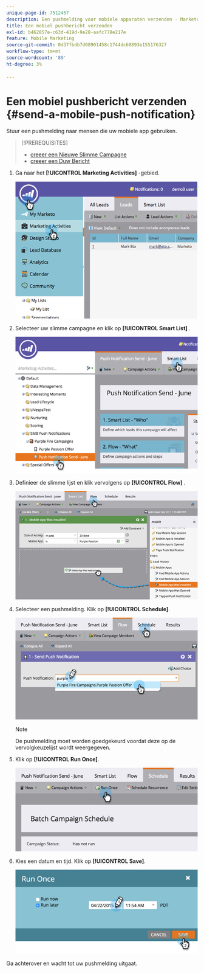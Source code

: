 ```yaml
---
unique-page-id: 7512457
description: Een pushmelding voor mobiele apparaten verzenden - Marketo Docs - Productdocumentatie
title: Een mobiel pushbericht verzenden
exl-id: b462857e-c63d-419d-9e28-aafc778e217e
feature: Mobile Marketing
source-git-commit: 0d37fbdb7d08901458c1744dc68893e155176327
workflow-type: tm+mt
source-wordcount: '89'
ht-degree: 3%

---
```


# Een mobiel pushbericht verzenden {#send-a-mobile-push-notification}

Stuur een pushmelding naar mensen die uw mobiele app gebruiken.

>[!PREREQUISITES]
>
>* [ creeer een Nieuwe Slimme Campagne ](/help/marketo/product-docs/core-marketo-concepts/smart-campaigns/creating-a-smart-campaign/create-a-new-smart-campaign.md)
>* [ creeer een Duw Bericht ](/help/marketo/product-docs/mobile-marketing/push-notifications/create-a-push-notification.md)

1. Ga naar het **[!UICONTROL Marketing Activities]** -gebied.

   ![](assets/image2015-4-22-18-3a31-3a54.png)

1. Selecteer uw slimme campagne en klik op **[!UICONTROL Smart List]** .

   ![](assets/image2015-4-23-17-3a57-3a46.png)

1. Definieer de slimme lijst en klik vervolgens op **[!UICONTROL Flow]** .

   ![](assets/image2015-4-22-18-3a33-3a13.png)

1. Selecteer een pushmelding. Klik op **[!UICONTROL Schedule]**.

   ![](assets/image2015-4-22-18-3a33-3a38.png)

   >[!NOTE]
   >
   >De pushmelding moet worden goedgekeurd voordat deze op de vervolgkeuzelijst wordt weergegeven.

1. Klik op **[!UICONTROL Run Once]**.

   ![](assets/image2015-4-23-18-3a0-3a54.png)

1. Kies een datum en tijd. Klik op **[!UICONTROL Save]**.

   ![](assets/image2015-4-23-18-3a1-3a33.png)

Ga achterover en wacht tot uw pushmelding uitgaat.
